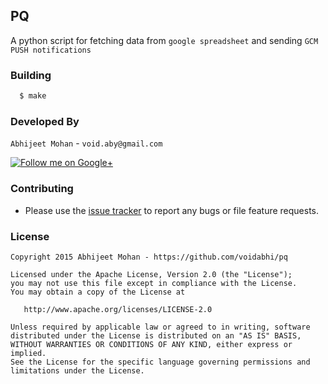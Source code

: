 ## PQ

A python script for fetching data from `google spreadsheet` and sending `GCM PUSH notifications`

### Building

```bash
  $ make
```

### Developed By

`Abhijeet Mohan` - `void.aby@gmail.com`

<a href="https://plus.google.com/104070882148677917719/about">
  <img alt="Follow me on Google+"
       src="http://data.pkmmte.com/temp/social_google_plus_logo.png" />
</a>

### Contributing

- Please use the [issue tracker](https://github.com/voidabhi/pq/issues) to report any bugs or file feature requests.

### License

```
Copyright 2015 Abhijeet Mohan - https://github.com/voidabhi/pq

Licensed under the Apache License, Version 2.0 (the "License");
you may not use this file except in compliance with the License.
You may obtain a copy of the License at

   http://www.apache.org/licenses/LICENSE-2.0

Unless required by applicable law or agreed to in writing, software
distributed under the License is distributed on an "AS IS" BASIS,
WITHOUT WARRANTIES OR CONDITIONS OF ANY KIND, either express or implied.
See the License for the specific language governing permissions and
limitations under the License.
```
